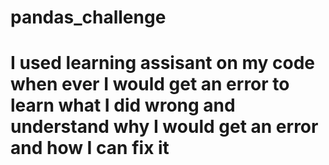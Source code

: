 # pandas_challenge
# I used learning assisant on my code when ever I would get an error to learn what I did wrong and understand why I would get an error and how I can fix it 
